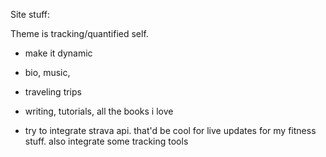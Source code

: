 Site stuff: 


Theme is tracking/quantified self. 

- make it dynamic
- bio, music, 
- traveling trips
- writing, tutorials, all the books i love 

- try to integrate strava api. that'd be cool for live updates for my fitness stuff. also integrate some tracking tools
